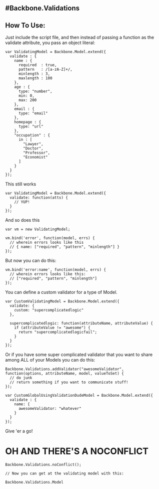 #Backbone.Validations
--------

## How To Use:

Just include the script file, and then instead of passing a function as the validate attribute, you pass an object literal:

    var ValidatingModel = Backbone.Model.extend({
      validate : {
        name : {
          required  : true,
          pattern   : /[a-zA-Z]+/,
          minlength : 3,
          maxlength : 100
        },
        age : {
          type: "number",
          min: 0,
          max: 200
        },
        email : {
          type: "email"
        },
        homepage : {
          type: "url"
        },
        "occupation" : {
          in : [
            "Lawyer",
            "Doctor",
            "Professor",
            "Economist"
          ]
        }
      }
    });

This still works 

    var ValidatingModel = Backbone.Model.extend({
      validate: function(atts) {
        // YUP!
      }
    });

And so does this

    var vm = new ValidatingModel;

    vm.bind('error', function(model, errs) {
      // wherein errors looks like this
      // { name: ["required", "pattern", "minlength"] }
    });


But now you can do this:

    vm.bind('error:name', function(model, errs) {
      // wherein errors looks like this:
      // ["required", "pattern", "minlength"]
    });

You can define a custom validator for a type of Model.

    var CustomValidatingModel = Backbone.Model.extend({
      validate: {
        custom: "supercomplicatedlogic"
      },

      supercomplicatedlogic: function(attributeName, attributeValue) {
        if (attributeValue != "awesome") {
          return "supercomplicatedlogicfail";
        } 
      }
    });

Or if you have some super complicated validator that you want to share among ALL of your Models you can do this:
    
    Backbone.Validations.addValidator("awesomeValidator", function(options, attributeName, model, valueToSet) {
      // do junk
      // return something if you want to communicate stuff!
    });

    var CustomGlobalUsingValidationDudeModel = Backbone.Model.extend({
      validate : {
        name: {
          awesomeValidator: "whatever"
        }
      } 
    });

Give 'er a go!

# OH AND THERE'S A NOCONFLICT

    Backbone.Validations.noConflict();

    // Now you can get at the validating model with this:

    Backbone.Validations.Model
